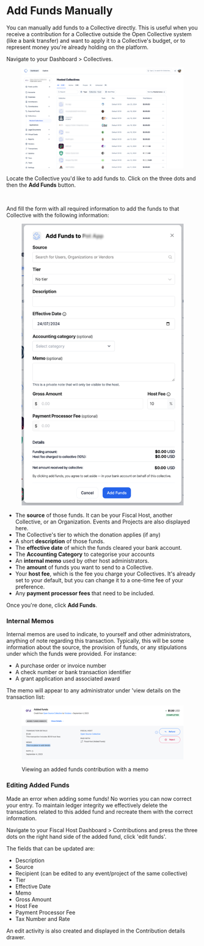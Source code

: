 # Add Funds Manually

You can manually add funds to a Collective directly. This is useful when you receive a contribution for a Collective outside the Open Collective system (like a bank transfer) and want to apply it to a Collective's budget, or to represent money you're already holding on the platform.

Navigate to your Dashboard > Collectives.&#x20;

<figure><img src="../../.gitbook/assets/Untitled design (15).png" alt=""><figcaption></figcaption></figure>

Locate the Collective you'd like to add funds to. Click on the three dots and then the **Add Funds** button.

<figure><img src="../../.gitbook/assets/Screenshot 2024-07-24 at 1.48.13 PM.png" alt=""><figcaption></figcaption></figure>

And fill the form with all required information to add the funds to that Collective with the following information:

<figure><img src="../../.gitbook/assets/Untitled design (1) (2).png" alt=""><figcaption></figcaption></figure>

* The **source** of those funds. It can be your Fiscal Host, another Collective, or an Organization. Events and Projects are also displayed here.&#x20;
* The Collective's tier to which the donation applies (if any)&#x20;
* A short **description** of those funds.
* The **effective date** of which the funds cleared your bank account.&#x20;
* The **Accounting Category** to categorise your accounts
* An **internal memo** used by other host administrators.
* The **amount** of funds you want to send to a Collective.
* Your **host fee**, which is the fee you charge your Collectives. It's already set to your default, but you can change it to a one-time fee of your preference.
* Any **payment processor fees** that need to be included.&#x20;

Once you're done, click **Add Funds**.

### Internal Memos

Internal memos are used to indicate, to yourself and other administrators, anything of note regarding this transaction. Typically, this will be some information about the source, the provision of funds, or any stipulations under which the funds were provided. For instance:

* A purchase order or invoice number
* A check number or bank transaction identifier
* A grant application and associated award

The memo will appear to any administrator under 'view details on the transaction list:

<figure><img src="../../.gitbook/assets/Screenshot 2023-09-04 at 16.38.35.png" alt=""><figcaption><p>Viewing an added funds contribution with a memo</p></figcaption></figure>

### **Editing Added Funds**

Made an error when adding some funds! No worries you can now correct your entry. To maintain ledger integrity we effectively delete the transactions related to this added fund and recreate them with the correct information.

Navigate to your Fiscal Host Dashboard > Contributions and press the three dots on the right hand side of the added fund, click 'edit funds'.&#x20;

The fields that can be updated are:

* Description
* Source
* Recipient (can be edited to any event/project of the same collective)
* Tier
* Effective Date
* Memo
* Gross Amount
* Host Fee
* Payment Processor Fee
* Tax Number and Rate

An edit activity is also created and displayed in the Contribution details drawer.&#x20;
